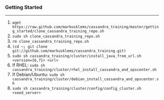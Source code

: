 ### Getting Started
***

1. `wget https://raw.github.com/markusklems/cassandra_training/master/getting_started/clone_cassandra_training_repo.sh`
2. `sudo sh clone_cassandra_training_repo.sh`
3. `rm clone_cassandra_training_repo.sh`
4. `(cd ~; git clone git://github.com/markusklems/cassandra_training.git)`
5. `sudo sh cassandra_training/cluster/install_java_from_url.sh <version={6,7}> <url>`
6. If RHEL: `sudo sh cassandra_training/cluster/rhel_install_cassandra_and_opscenter.sh`
7. If Debian/Ubuntu: `sudo sh cassandra_training/cluster/debian_install_cassandra_and_opscenter.sh`
8. `sudo sh cassandra_training/cluster/config/config_cluster.sh <seed_server>`
